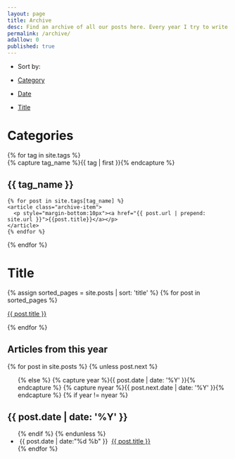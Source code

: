 ```yaml
---
layout: page
title: Archive
desc: Find an archive of all our posts here. Every year I try to write more and more useful content on WebJeda. So this is where you can see what all the things I wrote on every single year!
permalink: /archive/
adallow: 0
published: true
---
```

<!----- New Archive Page --->
<nav class="pills">
<ul style="margin: 0">
<li style="margin: 0"><p>Sort by: </p></li>
<li class="by-category"><a href="#by-category"><p>Category</p></a></li>
<li class="by-date active"><a href="#by-date"><p>Date</p></a></li>
<li class="by-title"><a href="#by-title"><p>Title</p></a></li>
</ul>

</nav>

<div class="by-category hide archive">


<div id="archives">
<h1>Categories</h1>
{% for tag in site.tags %}
  <div class="archive-group">
    {% capture tag_name %}{{ tag | first }}{% endcapture %}
    <div id="#{{ tag_name | slugize }}"></div>
    <a name="{{ tag_name | slugize }}"></a>
    <p></p>
    <h2 class="tag-head">{{ tag_name }}</h2>

    {% for post in site.tags[tag_name] %}
    <article class="archive-item">
      <p style="margin-bottom:10px"><a href="{{ post.url | prepend: site.url }}">{{post.title}}</a></p>
    </article>
    {% endfor %}
  </div>
{% endfor %}
</div>

</div>


<div class="by-title hide archive">
<h1>Title</h1>
{% assign sorted_pages = site.posts | sort: 'title' %}
{% for post in sorted_pages %}
<p><a href="{{ site.baseurl }}{{ post.url }}">{{ post.title }}</a></p>
{% endfor %}
</div>

<div class="by-date archive">
  <section id="archive">
  <h2><i class="fa fa-leanpub fa-2x"></i> Articles from this year</h2>
{% for post in site.posts %}
  {% unless post.next %}
  <ul class="this">
  {% else %}
  {% capture year %}{{ post.date | date: '%Y' }}{% endcapture %}
  {% capture nyear %}{{ post.next.date | date: '%Y' }}{% endcapture %}
  {% if year != nyear %}
  </ul>
  <h2>{{ post.date | date: '%Y' }}</h2>

  <ul class="past">
  {% endif %}
  {% endunless %}
 <li class="arch-list"><i class="fa fa-circle-thin"></i>&nbsp;<time>{{ post.date | date:"%d %b" }}</time>&nbsp;&nbsp;<a href="{{ post.url }}">{{ post.title }}</a></li>
 {% endfor %}
  </ul>
</section>

</div>


<script type="text/javascript">
function switch_nav(fragment) {
    var elements = document.querySelectorAll("div.archive");
    for (i = 0; i < elements.length; ++i) {
        elements[i].classList.add("hide");
    }

    elements = document.querySelectorAll("div.archive." + fragment);
    for (i = 0; i < elements.length; ++i) {
        elements[i].classList.remove("hide");
    }
    elements = document.querySelectorAll("nav.pills li");
    for (i = 0; i < elements.length; ++i) {
        elements[i].classList.remove("active");
    }
    elements = document.querySelectorAll("nav.pills li." + fragment);
    for (i = 0; i < elements.length; ++i) {
        elements[i].classList.add("active");
    }
};

document.addEventListener('DOMContentLoaded', function() {

  var fragment = window.location.hash.slice(1);
  if (fragment
      && document.querySelectorAll("div.archive." + fragment).length == 1) {
    switch_nav(fragment);
  };

  var elements = document.querySelectorAll("nav.pills a");
  for (i = 0; i < elements.length; ++i) {
    elements[i].onclick = function(){
      var fragment = this.href.split("#")[1];
      switch_nav(fragment);
      window.location.replace("#" + fragment);
      return false;
    };
  };
});
</script>



